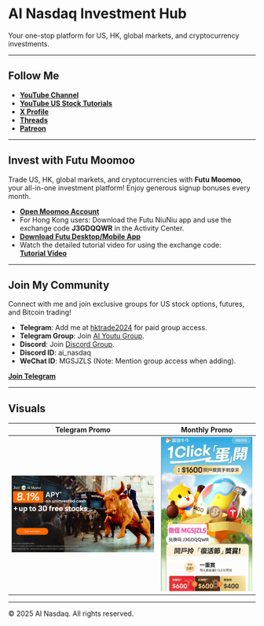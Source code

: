 # AI Nasdaq Investment Hub

Your one-stop platform for US, HK, global markets, and cryptocurrency investments.

---

## Follow Me

- **[YouTube Channel](https://youtube.com/@ai_nasdaq)**  
- **[YouTube US Stock Tutorials](https://www.youtube.com/watch?v=joI6c7cCx_k&list=PL-YrR5UR53BykxWEIURLDvIEERT0upI4-)**  
- **[X Profile](https://x.com/hktrade2022)**  
- **[Threads](https://threads.net/@ai_nasdaq)**  
- **[Patreon](https://patreon.com/hktrade2022)**  

---

## Invest with Futu Moomoo

Trade US, HK, global markets, and cryptocurrencies with **Futu Moomoo**, your all-in-one investment platform! Enjoy generous signup bonuses every month.

- **[Open Moomoo Account](https://j.moomoo.com/00yLZM)**  
- For Hong Kong users: Download the Futu NiuNiu app and use the exchange code **J3GDQQWR** in the Activity Center.  
- **[Download Futu Desktop/Mobile App](https://www.futunn.com/en)**  
- Watch the detailed tutorial video for using the exchange code:  
  **[Tutorial Video](J3GDQQWR.mp4)**  

---

## Join My Community

Connect with me and join exclusive groups for US stock options, futures, and Bitcoin trading!

- **Telegram**: Add me at [hktrade2024](https://t.me/hktrade2024) for paid group access.  
- **Telegram Group**: Join [AI Youtu Group](https://t.me/ai_youtu).  
- **Discord**: Join [Discord Group](https://discord.gg/eRmz5GjCHy).  
- **Discord ID**: ai_nasdaq  
- **WeChat ID**: MGSJZLS (Note: Mention group access when adding).  

**[Join Telegram](https://t.me/hktrade2024)**

---

## Visuals

| Telegram Promo | Monthly Promo |
|----------------|---------------|
| [![Telegram Promo](tg1.jpg)](http://j.moomoo.com/00yLZM) | ![Monthly Promo](month.jpg) |

---

© 2025 AI Nasdaq. All rights reserved.
